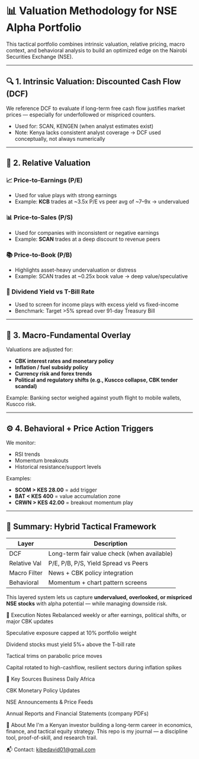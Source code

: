 # 📊 Valuation Methodology for NSE Alpha Portfolio

This tactical portfolio combines intrinsic valuation, relative pricing, macro context, and behavioral analysis to build an optimized edge on the Nairobi Securities Exchange (NSE).

---

## 🔍 1. Intrinsic Valuation: Discounted Cash Flow (DCF)
We reference DCF to evaluate if long-term free cash flow justifies market prices — especially for underfollowed or mispriced counters.

- Used for: SCAN, KENGEN (when analyst estimates exist)
- Note: Kenya lacks consistent analyst coverage → DCF used conceptually, not always numerically

---

## 🔗 2. Relative Valuation

### 📈 Price-to-Earnings (P/E)
- Used for value plays with strong earnings
- Example: **KCB** trades at ~3.5x P/E vs peer avg of ~7–9x → undervalued

### 📊 Price-to-Sales (P/S)
- Used for companies with inconsistent or negative earnings
- Example: **SCAN** trades at a deep discount to revenue peers

### 📚 Price-to-Book (P/B)
- Highlights asset-heavy undervaluation or distress
- Example: SCAN trades at ~0.25x book value → deep value/speculative

### 💸 Dividend Yield vs T-Bill Rate
- Used to screen for income plays with excess yield vs fixed-income
- Benchmark: Target >5% spread over 91-day Treasury Bill

---

## 🧠 3. Macro-Fundamental Overlay

Valuations are adjusted for:
- **CBK interest rates and monetary policy**
- **Inflation / fuel subsidy policy**
- **Currency risk and forex trends**
- **Political and regulatory shifts (e.g., Kuscco collapse, CBK tender scandal)**

Example: Banking sector weighed against youth flight to mobile wallets, Kuscco risk.

---

## ⚙️ 4. Behavioral + Price Action Triggers

We monitor:
- RSI trends
- Momentum breakouts
- Historical resistance/support levels

Examples:
- **SCOM > KES 28.00** = add trigger  
- **BAT < KES 400** = value accumulation zone  
- **CRWN > KES 42.00** = breakout momentum play  

---

## 🎯 Summary: Hybrid Tactical Framework

| Layer         | Description                                |
|---------------|--------------------------------------------|
| DCF           | Long-term fair value check (when available) |
| Relative Val  | P/E, P/B, P/S, Yield Spread vs Peers       |
| Macro Filter  | News + CBK policy integration              |
| Behavioral    | Momentum + chart pattern screens           |

This layered system lets us capture **undervalued, overlooked, or mispriced NSE stocks** with alpha potential — while managing downside risk.

🧠 Execution Notes
Rebalanced weekly or after earnings, political shifts, or major CBK updates

Speculative exposure capped at 10% portfolio weight

Dividend stocks must yield 5%+ above the T-bill rate

Tactical trims on parabolic price moves

Capital rotated to high-cashflow, resilient sectors during inflation spikes

📌 Key Sources
Business Daily Africa

CBK Monetary Policy Updates

NSE Announcements & Price Feeds

Annual Reports and Financial Statements (company PDFs)

👤 About Me
I'm a Kenyan investor building a long-term career in economics, finance, and tactical equity strategy.
This repo is my journal — a discipline tool, proof-of-skill, and research trail.

📬 Contact: kibedavid01@gmail.com
